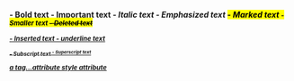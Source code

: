 <b> - Bold text
<strong> - Important text
<i> - Italic text
<em> - Emphasized text
<mark> - Marked text
<small> - Smaller text
<del> - Deleted text

<ins> - Inserted text
<u> - underline text

<sub> - Subscript text
<sup> - Superscript text

a tag...attribute
style attribute